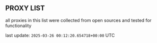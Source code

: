 ## PROXY LIST

all proxies in this list were collected from open sources and tested for functionality

last update: `2025-03-26 00:12:20.654718+00:00` UTC